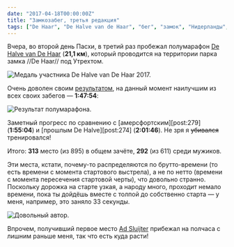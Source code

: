 ```yaml
---
date: "2017-04-18T00:00:00Z"
title: "Замкозабег, третья редакция"
tags: ["De Haar", "De Halve van de Haar", "бег", "замок", "Нидерланды", "полумарафон", "спорт"]
---
```


Вчера, во второй день Пасхи, в третий раз пробежал полумарафон [De Halve van De Haar](http://www.dehalvevandehaar.nl/) (**21,1 км**), который проводится на территории парка замка //De Haar// под Утрехтом.

<!--more-->

![](img:3.bp.blogspot.com/-PbeqYXL7STA/WPTsB8ySmRI/AAAAAAAApxE/HTDNCie-4w4e-mtovTqYB-mqOn_niBs9ACPcB/s1600/dsc04851.picasaweb.jpg:a "Медаль участника De Halve van De Haar 2017.")

Очень доволен своим [результатом](https://evenementen.uitslagen.nl/2017/dehalvevandehaar/details.php?s=380), на данный момент наилучшим из всех своих забегов — **1:47:54**:

![](img:3.bp.blogspot.com/-dh44F5wXLwg/WPXVyMckdwI/AAAAAAAApxg/FcbfYx0rANcbLV2PHNG_m2UApvcH79E8ACPcB/s1600/de-halve-van-de-haar-2017.png:a "Результат полумарафона.")

Заметный прогресс по сравнению с [амерсфортским][post:279] (**1:55:04**) и [прошлым De Halve][post:274] (**2:01:46**). Не зря я ~~убивался~~ тренировался!

Итого: **313** место (из 895) в общем зачёте, **292** (из 611) среди мужиков.

Эти места, кстати, почему-то распределяются по брутто-времени (то есть времени с момента стартового выстрела), а не по нетто (времени с момента пересечения стартовой черты), что довольно странно. Поскольку дорожка на старте узкая, а народу много, проходит немало времени, пока ты дойдёшь вместе с толпой до собственно старта — у меня, например, это заняло 33 секунды.

![](img:1.bp.blogspot.com/-wCvl8bUJ06M/WPTsBwvPCYI/AAAAAAAApxE/AhTBMrWGECY0F48tNJgXwp3R8vku2VeywCPcB/s1600/dsc04838.picasaweb.jpg:a "Довольный автор.")

Впрочем, получивший первое место [Ad Sluijter](https://evenementen.uitslagen.nl/2017/dehalvevandehaar/details.php?s=4) прибежал на полчаса с лишним раньше меня, так что есть куда расти!
